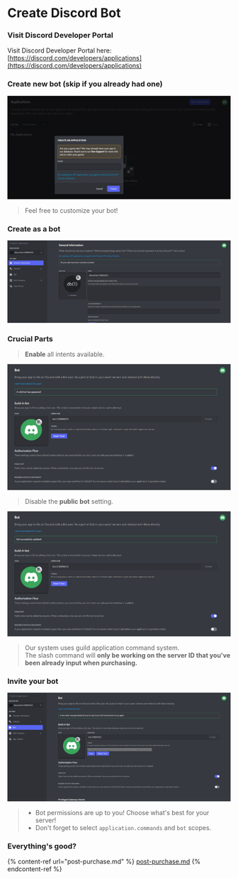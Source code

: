# Create Discord Bot

### Visit Discord Developer Portal

Visit Discord Developer Portal here: [https://discord.com/developers/applications](https://discord.com/developers/applications)

### Create new bot (skip if you already had one)

![](../.gitbook/assets/1.gif)

> Feel free to customize your bot!

### Create as a bot

![](../.gitbook/assets/2.gif)

### Crucial Parts

> **Enable** all intents available.

![](../.gitbook/assets/3.gif)

> Disable the **public bot** setting.

![](../.gitbook/assets/4.gif)

> Our system uses guild application command system.\
> The slash command will **only be working on the server ID that you've been already input when purchasing.**

### Invite your bot

![](../.gitbook/assets/7.gif)

> * Bot permissions are up to you! Choose what's best for your server!
> * Don't forget to select `application.commands` and `bot` scopes.

### Everything's good?

{% content-ref url="post-purchase.md" %}
[post-purchase.md](post-purchase.md)
{% endcontent-ref %}
